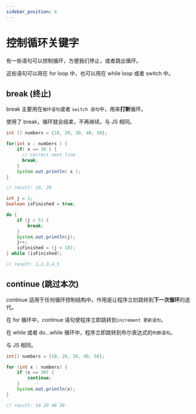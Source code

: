 ```yaml
---
sidebar_position: 4
---
```


# 控制循环关键字

有一些语句可以控制循环，方便我们停止，或者跳出循环。

这些语句可以用在 for loop 中，也可以用在 while loop 或者 switch 中。

## break (终止)

break 主要用在`循环语句`或者 `switch 语句`中，用来**打断**循环。

使用了 break，循环就会结束，不再继续。与 JS 相同。

```Java title="Break"
int [] numbers = {10, 20, 30, 40, 50};

for(int x : numbers ) {
    if( x == 30 ) {
      // correct next line
      break;
    }
    System.out.println( x );
}

// result: 10, 20
```

```Java title="Break"
int j = 1;
boolean isFinished = true;

do {
    if (j > 5) {
        break;
    }
    System.out.println(j);
    j++;
    isFinished = (j < 10);
} while (isFinished);

// result: 1,2,3,4,5
```

## continue (跳过本次)

continue 适用于任何循环控制结构中。作用是让程序立刻跳转到**下一次循环**的迭代。

在 for 循环中，continue 语句使程序立即跳转到`increment 更新语句`。

在 while 或者 do…while 循环中，程序立即跳转到布尔表达式的`判断语句`。

与 JS 相同。

```Java
int[] numbers = {10, 20, 30, 40, 50};

for (int x : numbers) {
    if (x == 30) {
        continue;
    }
    System.out.println(x);
}

// result: 10 20 40 50
```
